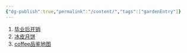 ```yaml
---
{"dg-publish":true,"permalink":"/content/","tags":["gardenEntry"]}
---
```



1. [毕业后开销](毕业后开销)
2. [冰皮月饼](冰皮月饼)
3. [coffee品鉴地图](coffee品鉴地图)